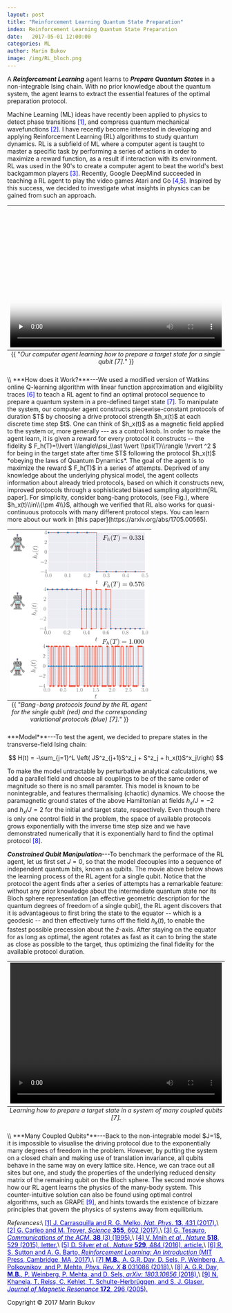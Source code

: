 ```yaml
---
layout: post
title: "Reinforcement Learning Quantum State Preparation" 
index: Reinforcement Learning Quantum State Preparation
date:   2017-05-01 12:00:00
categories: ML
author: Marin Bukov
image: /img/RL_bloch.png
---
```

A ***Reinforcement Learning*** agent learns to ***Prepare Quantum States*** in a non-integrable Ising chain. With no
prior knowledge about the quantum system, the agent learns to extract the essential features of the optimal preparation protocol.

Machine Learning (ML) ideas have recently been applied to physics to detect phase transitions <span style="color:blue">[1]</span>, and compress quantum mechanical wavefunctions <span style="color:blue">[2]</span>. I have recently become interested in developing and applying Reinforcement Learning (RL) algorithms to study quantum dynamics. RL is a subfield of ML where a computer agent is taught to master a specific task by performing a series of actions in order to maximize a reward function, as a result if interaction with its environment. RL was used in the 90's to create a computer agent to beat the world's best backgammon players <span style="color:blue">[3]</span>. Recently, Google DeepMind succeeded in teaching a RL agent to play the video games Atari and Go <span style="color:blue">[4,5]</span>. Inspired by this success, we decided to investigate what insights in physics can be gained from such an approach.

<table class="image" align="center">
<caption align="bottom">{{ "<i>Our computer agent learning how to prepare a target state for a single qubit [7].</i>" }}</caption>
<tr><td>
	<video width='504' height='326' style="max-width:100%; max-height:100%;" preload='none' controls poster='/img/RL_bloch.png'>
		<source src='/movies/RL_post/qubit.mp4' />
		<source src='/movies/RL_post/qubit.ogv' />
		<source src='/movies/RL_post/qubit.webm'/>
	</video>
</td></tr>
</table> 
\\
***How does it Work?***---We used a modified version of Watkins online Q-learning algorithm with linear function approximation and eligibility traces <span style="color:blue">[6]</span> to teach a RL agent to find an optimal protocol sequence to prepare a quantum system in a pre-defined target state <span style="color:blue">[7]</span>. To manipulate the system, our computer agent constructs piecewise-constant protocols of duration $T$ by choosing a drive protocol strength $h_x(t)$ at each discrete time step $t$. One can think of $h_x(t)$ as a magnetic field applied to the system or, more generally --- as a control knob. In order to make the agent learn, it is given a reward for every protocol it constructs -- the fidelity $ F_h(T)=\\lvert \\langle\\psi_\\ast \\vert \\psi(T)\\rangle
\\rvert ^2 $ for being in the target state after time $T$ following the protocol $h_x(t)$ *obeying the laws of Quantum Dynamics*. The goal of the agent is to maximize the reward $ F_h(T)$ in a series of attempts. Deprived of any knowledge about the underlying physical model, the agent collects information about already tried protocols, based on which it constructs new, improved protocols through a sophisticated biased sampling algorithm[RL paper]. For simplicity, consider bang-bang protocols, (see Fig.), where $h_x(t)\\in\\{\pm 4\\}$, although we verified that RL also works for quasi-continuous protocols with many different protocol steps. You can learn more about our work in [this paper](https://arxiv.org/abs/1705.00565). 

<table class="image" align="right">
<caption align="bottom" style="text-align:center" >{{ "<i>Bang-bang protocols found by the RL agent for the single qubit (red) and the corresponding variational protocols (blue) [7].</i>" }}
</caption>
<tr><td><img align="right" src="/img/RL_protocols.png" alt="Drawing" style="width: 320px; max-width:100%;"/></td></tr>
</table>
***Model***---To test the agent, we decided to prepare states in the transverse-field Ising chain:

$$ H(t) = -\sum_{j=1}^L \left( JS^z_{j+1}S^z_j + S^z_j + h_x(t)S^x_j\right) $$

To make the model untractable by perturbative analytical calculations, we add a parallel field and choose all couplings to be of the same order of magnitude so there is no small paramter. This model is known to be nonintegrable, and features thermalising (chaotic) dynamics. We choose the paramagnetic ground states of the above Hamiltonian at fields $h_x/J=-2$ and $h_x/J=2$ for the initial and target state, respectively. Even though there is only one control field in the problem, the space of available protocols grows exponentially with the inverse time step size and we have demonstrated numerically that it is exponentially hard to find the optimal protocol <span style="color:blue">[8]</span>.

***Constrained Qubit Manipulation***---To benchmark the performace of the RL agent, let us first set $J=0$, so that the model decouples into a sequence of independent quantum bits, known as qubits. The movie above below shows the learning process of the RL agent for a single qubit. Notice that the protocol the agent finds after a series of attempts has a remarkable feature: without any prior knowledge about the intermediate quantum state nor its Bloch sphere representation [an effective geometric description for the quantum degrees of freedom of a single qubit], the RL agent discovers that it is advantageous to first bring the state to the equator -- which is a geodesic -- and then effectively turns off the field $h_x(t)$, to enable the fastest possible precession about the $\hat z$-axis. After staying on the equator for as long as optimal, the agent rotates as fast as it can to bring the state as close as possible to the target, thus optimizing the final fidelity for the available protocol duration.


<table class="image" align="center">
<caption align="bottom"><i>Learning how to prepare a target state in a system of many coupled qubits [7].</i></caption>
<tr><td>
	<video width="504" height="326" style="max-width:100%; max-height:100%;" preload="metadata" controls="">
		<source src="/movies/RL_post/many_qubits.mp4#t=0.3" />
		<source src="/movies/RL_post/many_qubits.ogv#t=0.3" />
		<source src="/movies/RL_post/many_qubits.webm#t=0.3" />
	</video></td></tr>
</table> 
\\
***Many Coupled Qubits***---Back to the non-integrable model $J=1$, it is impossible to visualise the driving protocol due to the exponentially many degrees of freedom in the problem. However, by putting the system on a closed chain and making use of translation invariance, all qubits behave in the same way on every lattice site. Hence, we can trace out all sites but one, and study the properties of the underlying reduced density matrix of the remaining qubit on the Bloch sphere. The second movie shows how our RL agent learns the physics of the many-body system. This counter-intuitive solution can also be found using optimal control algorithms, such as GRAPE <span style="color:blue">[9]</span>, and hints towards the existence of bizzare principles that govern the physics of systems away from equilibrium.

*References*:\\
<a href="https://www.nature.com/nphys/journal/v13/n5/full/nphys4035.html" style="color: #0000cd">[1] J. Carrasquilla and R. G. Melko, *Nat. Phys.* **13**, 431 (2017).</a>\\
<a href="http://science.sciencemag.org/content/355/6325/602" style="color: #0000cd">[2] G. Carleo and M. Troyer, *Science* **355**, 602 (2017).</a>\\
<a href="http://dl.acm.org/citation.cfm?doid=203330.203343" style="color: #0000cd">[3] G. Tesauro, *Communications of the ACM.* **38** (3) (1995).</a>\\
<a href="https://www.nature.com/nature/journal/v518/n7540/full/nature14236.html" style="color: #0000cd">[4] V. Mnih *et al.*, *Nature* **518**, 529 (2015), letter.</a>\\
<a href="https://www.nature.com/nature/journal/v518/n7540/full/nature14236.html" style="color: #0000cd">[5] D. Silver,*et al.*, *Nature* **529**, 484 (2016), article.</a>\\
<a href="http://people.inf.elte.hu/lorincz/Files/RL_2006/SuttonBook.pdf" style="color: #0000cd">[6] R. S. Sutton and A. G. Barto, *Reinforcement Learning: An Introduction* (MIT Press, Cambridge, MA, 2017).</a>\\
<a href="https://arxiv.org/abs/1705.00565" style="color: #0000cd">[7] **M.B.**, A. G.R. Day, D. Sels, P. Weinberg, A. Polkovnikov, and P. Mehta, *Phys. Rev. X* **8** 031086 (2018).</a>\\
<a href="https://arxiv.org/abs/1803.10856" style="color: #0000cd">[8] A. G.R. Day, **M.B.**, P. Weinberg, P. Mehta, and D. Sels, *arXiv: 1803.10856* (2018).</a>\\
<a href="" style="color: #0000cd">[9] N. Khaneja, T. Reiss, C. Kehlet, T. Schulte-Herbrüggen, and S. J. Glaser, *Journal of Magnetic Resonance* **172**, 296 (2005).</a>

Copyright © 2017 Marin Bukov
